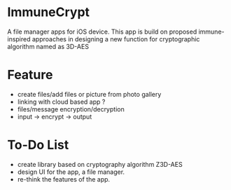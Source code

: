 ImmuneCrypt
===========

A file manager apps for iOS device. This app is build on proposed immune-inspired approaches in designing a new function for cryptographic algorithm named as 3D-AES

Feature
=======
- create files/add files or picture from photo gallery
- linking with cloud based app ?
- files/message encryption/decryption
- input -> encrypt -> output


To-Do List
=========
- create library based on cryptography algorithm Z3D-AES
- design UI for the app, a file manager.
- re-think the features of the app.
